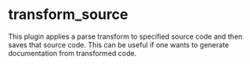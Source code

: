 # transform_source

This plugin applies a parse transform to specified source code and then saves that source code.
This can be useful if one wants to generate documentation from transformed code.
